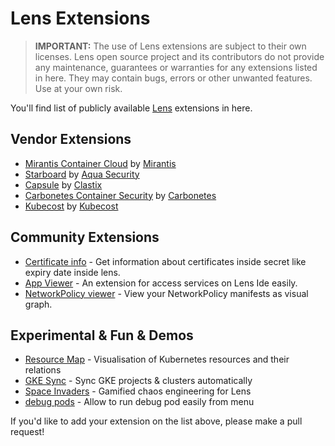# Lens Extensions

> **IMPORTANT:** The use of Lens extensions are subject to their own licenses. Lens open source project and its contributors do not provide any maintenance, guarantees or warranties for any extensions listed in here. They may contain bugs, errors or other unwanted features. Use at your own risk.

You'll find list of publicly available [Lens](https://k8slens.dev) extensions in here.

## Vendor Extensions

- [Mirantis Container Cloud](https://github.com/Mirantis/lens-extension-cc/) by [Mirantis](https://mirantis.com)
- [Starboard](https://github.com/aquasecurity/starboard-lens-extension) by [Aqua Security](https://www.aquasec.com/)
- [Capsule](https://github.com/clastix/capsule-lens-extension) by [Clastix](https://clastix.io/)
- [Carbonetes Container Security](https://github.com/carbonetes/carbonetes-lens-extension) by [Carbonetes](https://carbonetes.com/)
- [Kubecost](https://github.com/kubecost/kubecost-lens-extension) by [Kubecost](https://kubecost.com)

## Community Extensions

- [Certificate info](https://github.com/jkroepke/lens-extension-certificate-info) - Get information about certificates inside secret like expiry date inside lens.
- [App Viewer](https://github.com/kocyigitkim/lens-app-viewer) - An extension for access services on Lens Ide easily.
- [NetworkPolicy viewer](https://github.com/artturik/lens-extension-network-policy-viewer) - View your NetworkPolicy manifests as visual graph.

## Experimental & Fun & Demos

- [Resource Map](https://github.com/nevalla/lens-resource-map-extension) - Visualisation of Kubernetes resources and their relations
- [GKE Sync](https://github.com/jakolehm/lens-extension-gke-sync) - Sync GKE projects & clusters automatically
- [Space Invaders](https://github.com/chenhunghan/lens-ext-invaders) - Gamified chaos engineering for Lens
- [debug pods](https://github.com/pashevskii/debug-pods-lens-extension) - Allow to run debug pod easily from menu


If you'd like to add your extension on the list above, please make a pull request!

